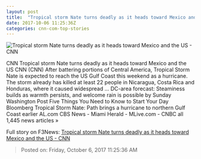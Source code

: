 ```yaml
---
layout: post
title:  "Tropical storm Nate turns deadly as it heads toward Mexico and the US - CNN"
date: 2017-10-06 11:25:36Z
categories: cnn-com-top-stories
---
```


![Tropical storm Nate turns deadly as it heads toward Mexico and the US - CNN](http://i2.cdn.cnn.com/cnnnext/dam/assets/171006141804-nicaragua-nate-1005-01-super-tease.jpg)

CNN Tropical storm Nate turns deadly as it heads toward Mexico and the US CNN (CNN) After battering portions of Central America, Tropical Storm Nate is expected to reach the US Gulf Coast this weekend as a hurricane. The storm already has killed at least 22 people in Nicaragua, Costa Rica and Honduras, where it caused widespread ... DC-area forecast: Steaminess builds as warmth persists, and welcome rain is possible by Sunday Washington Post Five Things You Need to Know to Start Your Day Bloomberg Tropical Storm Nate: Path brings a hurricane to northern Gulf Coast earlier AL.com CBS News - Miami Herald - MLive.com - CNBC all 1,445 news articles »


Full story on F3News: [Tropical storm Nate turns deadly as it heads toward Mexico and the US - CNN](http://www.f3nws.com/n/ZfcYbF)

> Posted on: Friday, October 6, 2017 11:25:36 AM
